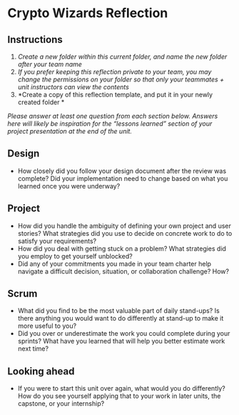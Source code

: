 # Crypto Wizards Reflection

## Instructions

1. *Create a new folder within this current folder, and name the new folder
   after your team name*
2. *If you prefer keeping this reflection private to your team, you may change
   the permissions on your folder so that only your teammates + unit instructors
   can view the contents*
3. *Create a copy of this reflection template, and put it in your newly created
   folder *

*Please answer at least one question from each section below. Answers here will
likely be inspiration for the “lessons learned” section of your project
presentation at the end of the unit.*

## Design

* How closely did you follow your design document after the review was complete?
Did your implementation need to change based on what you learned once you were
underway? 

## Project

* How did you handle the ambiguity of defining your own project and user
  stories? What strategies did you use to decide on concrete work to do to
  satisfy your requirements?
* How did you deal with getting stuck on a problem? What strategies did you
  employ to get yourself unblocked?
* Did any of your commitments you made in your team charter help navigate a
  difficult decision, situation, or collaboration challenge? How?

## Scrum

* What did you find to be the most valuable part of daily stand-ups? Is there
  anything you would want to do differently at stand-up to make it more useful
  to you?
* Did you over or underestimate the work you could complete during your sprints?
  What have you learned that will help you better estimate work next time?

## Looking ahead

* If you were to start this unit over again, what would you do differently? How
  do you see yourself applying that to your work in later units, the capstone,
  or your internship?
